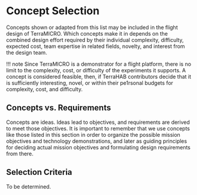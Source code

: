 # Concept Selection

Concepts shown or adapted from this list may be included in the flight
design of TerraMICRO. Which concepts make it in depends on the combined
design effort required by their individual complexity, difficulty,
expected cost, team expertise in related fields, novelty, and interest
from the design team.

!!! note
    Since TerraMICRO is a demonstrator for a flight platform, there is no
    limit to the complexity, cost, or difficulty of the experiments it
    supports. A concept is considered feasible, then, if TerraHAB
    contributors decide that it is sufficiently interesting, novel, or
    within their pe1rsonal budgets for complexity, cost, and difficulty.

## Concepts vs. Requirements

Concepts are ideas. Ideas lead to objectives, and requirements are
derived to meet those objectives. It is important to remember that we
use concepts like those listed in this section in order to organize the
possible mission objectives and technology demonstrations, and later as
guiding principles for deciding actual mission objectives and
formulating design requirements from there.

## Selection Criteria

To be determined.
